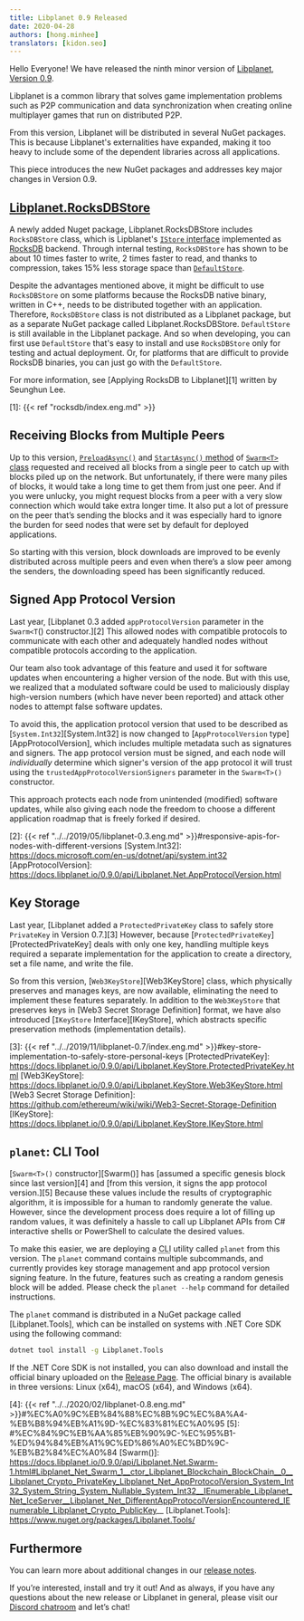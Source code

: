 ```yaml
---
title: Libplanet 0.9 Released
date: 2020-04-28
authors: [hong.minhee]
translators: [kidon.seo]
---
```


Hello Everyone! We have released the ninth minor version of [Libplanet], [Version 0.9][0.9.0].

Libplanet is a common library that solves game implementation problems such as P2P communication and data synchronization when creating online multiplayer games that run on distributed P2P.

From this version, Libplanet will be distributed in several NuGet packages. This is because Libplanet's externalities have expanded, making it too heavy to include some of the dependent libraries across all applications.

This piece introduces the new NuGet packages and addresses key major changes in Version 0.9.


[Libplanet]: https://libplanet.io/
[0.9.0]: https://github.com/planetarium/libplanet/releases/tag/0.9.0


[Libplanet.RocksDBStore]
------------------------

A newly added Nuget package, Libplanet.RocksDBStore includes `RocksDBStore` class, which is Lipblanet's [`IStore` interface][IStore] implemented as [RocksDB] backend. Through internal testing, `RocksDBStore` has shown to be about 10 times faster to write, 2 times faster to read, and thanks to compression, takes 15% less storage space than [`DefaultStore`][DefaultStore].

Despite the advantages mentioned above, it might be difficult to use `RocksDBStore` on some platforms because the RocksDB native binary, written in C++, needs to be distributed together with an application.
Therefore, `RocksDBStore` class is not distributed as a Libplanet package, but as a separate NuGet package called Libplanet.RocksDBStore. `DefaultStore` is still available in the Libplanet package. And so when developing, you can first use `DefaultStore` that's easy to install and use `RocksDBStore` only for testing and actual deployment. Or, for platforms that are difficult to provide RocksDB binaries, you can just go with the `DefaultStore`.

For more information, see [Applying RocksDB to Libplanet][1] written by Seunghun Lee.

[Libplanet.RocksDBStore]: https://www.nuget.org/packages/Libplanet.RocksDBStore/
[IStore]: https://docs.libplanet.io/0.9.0/api/Libplanet.Store.IStore.html
[RocksDB]: https://rocksdb.org/
[DefaultStore]: https://docs.libplanet.io/0.9.0/api/Libplanet.Store.DefaultStore.html
[1]: {{< ref "rocksdb/index.eng.md" >}}


Receiving Blocks from Multiple Peers
------------------------------------

Up to this version, [`PreloadAsync()`][Swarm.PreloadAsync] and [`StartAsync()` method][Swarm.StartAsync] of [`Swarm<T>` class][Swarm] requested and received all blocks from a single peer to catch up with blocks piled up on the network. But unfortunately, if there were many piles of blocks, it would take a long time to get them from just one peer.
And if you were unlucky, you might request blocks from a peer with a very slow connection which would take extra longer time. It also put a lot of pressure on the peer that’s sending the blocks and it was especially hard to ignore the burden for seed nodes that were set by default for deployed applications.

So starting with this version, block downloads are improved to be evenly distributed across multiple peers and even when there’s a slow peer among the senders, the downloading speed has been significantly reduced. 


[Swarm]: https://docs.libplanet.io/0.9.0/api/Libplanet.Net.Swarm-1.html
[Swarm.PreloadAsync]: https://docs.libplanet.io/0.9.0/api/Libplanet.Net.Swarm-1.html#Libplanet_Net_Swarm_1_PreloadAsync_System_Nullable_TimeSpan__IProgress_Libplanet_Net_PreloadState__IImmutableSet_Libplanet_Address__EventHandler_Libplanet_Net_PreloadBlockDownloadFailEventArgs__CancellationToken_
[Swarm.StartAsync]: https://docs.libplanet.io/0.9.0/api/Libplanet.Net.Swarm-1.html#Libplanet_Net_Swarm_1_StartAsync_TimeSpan_TimeSpan_CancellationToken_


Signed App Protocol Version
---------------------------

Last year, [Libplanet 0.3 added `appProtocolVersion` parameter in the `Swarm<T`() constructor.][2] This allowed nodes with compatible protocols to communicate with each other and adequately handled nodes without compatible protocols according to the application.

Our team also took advantage of this feature and used it for software updates when encountering a higher version of the node. But with this use, we realized that a modulated software could be used to maliciously display high-version numbers (which have never been reported) and attack other nodes to attempt false software updates.

To avoid this, the application protocol version that used to be described as [`System.Int32`][System.Int32] is now changed to [`AppProtocolVersion` type][AppProtocolVersion], which includes multiple metadata such as signatures and signers. The app protocol version must be signed, and each node will *individually* determine which signer's version of the app protocol it will trust using the `trustedAppProtocolVersionSigners` parameter in the `Swarm<T>()` constructor.

This approach protects each node from unintended (modified) software updates, while also giving each node the freedom to choose a different application roadmap that is freely forked if desired.


[2]: {{< ref "../../2019/05/libplanet-0.3.eng.md" >}}#responsive-apis-for-nodes-with-different-versions
[System.Int32]: https://docs.microsoft.com/en-us/dotnet/api/system.int32
[AppProtocolVersion]: https://docs.libplanet.io/0.9.0/api/Libplanet.Net.AppProtocolVersion.html


Key Storage
-----------

Last year, [Libplanet added a `ProtectedPrivateKey` class to safely store `PrivateKey` in Version 0.7.][3] However, because [`ProtectedPrivateKey`][ProtectedPrivateKey] deals with only one key, handling multiple keys required a separate implementation for the application to create a directory, set a file name, and write the file.

So from this version, [`Web3KeyStore`][Web3KeyStore] class, which physically preserves and manages keys, are now available, eliminating the need to implement these features separately. In addition to the `Web3KeyStore` that preserves keys in [Web3 Secret Storage Definition] format, we have also introduced [`IKeyStore` Interface][IKeyStore], which abstracts specific preservation methods (implementation details).


[3]: {{< ref "../../2019/11/libplanet-0.7/index.eng.md" >}}#key-store-implementation-to-safely-store-personal-keys
[ProtectedPrivateKey]: https://docs.libplanet.io/0.9.0/api/Libplanet.KeyStore.ProtectedPrivateKey.html
[Web3KeyStore]: https://docs.libplanet.io/0.9.0/api/Libplanet.KeyStore.Web3KeyStore.html
[Web3 Secret Storage Definition]: https://github.com/ethereum/wiki/wiki/Web3-Secret-Storage-Definition
[IKeyStore]: https://docs.libplanet.io/0.9.0/api/Libplanet.KeyStore.IKeyStore.html


`planet`: CLI Tool
---------------------

[`Swarm<T>()` constructor][Swarm()] has [assumed a specific genesis block since last version][4] and [from this version, it signs the app protocol version.][5] Because these values include the results of cryptographic algorithm, it is impossible for a human to randomly generate the value. However, since the development process does require a lot of filling up random values, it was definitely a hassle to call up Libplanet APIs from C# interactive shells or PowerShell to calculate the desired values.

To make this easier, we are deploying a <abbr title="command-line interface">CLI</abbr> utility called `planet` from this version. The `planet` command contains multiple subcommands, and currently provides key storage management and app protocol version signing feature. In the future, features such as creating a random genesis block will be added. Please check the `planet --help` command for detailed instructions.

The `planet` command is distributed in a NuGet package called [Libplanet.Tools], which can be installed on systems with .NET Core SDK using the following command:


~~~~ bash
dotnet tool install -g Libplanet.Tools
~~~~


If the .NET Core SDK is not installed, you can also download and install the official binary uploaded on the [Release Page][0.9.0]. The official binary is available in three versions: Linux (x64), macOS (x64), and Windows (x64).


[4]: {{< ref "../../2020/02/libplanet-0.8.eng.md" >}}#%EC%A0%9C%EB%84%88%EC%8B%9C%EC%8A%A4-%EB%B8%94%EB%A1%9D-%EC%83%81%EC%A0%95
[5]: #%EC%84%9C%EB%AA%85%EB%90%9C-%EC%95%B1-%ED%94%84%EB%A1%9C%ED%86%A0%EC%BD%9C-%EB%B2%84%EC%A0%84
[Swarm()]: https://docs.libplanet.io/0.9.0/api/Libplanet.Net.Swarm-1.html#Libplanet_Net_Swarm_1__ctor_Libplanet_Blockchain_BlockChain__0__Libplanet_Crypto_PrivateKey_Libplanet_Net_AppProtocolVersion_System_Int32_System_String_System_Nullable_System_Int32__IEnumerable_Libplanet_Net_IceServer__Libplanet_Net_DifferentAppProtocolVersionEncountered_IEnumerable_Libplanet_Crypto_PublicKey__
[Libplanet.Tools]: https://www.nuget.org/packages/Libplanet.Tools/


Furthermore
-----------

You can learn more about additional changes in our [release notes][0.9.0].

If you’re interested, install and try it out! And as always, if you have any questions about the new release or Libplanet in general, please visit our [Discord chatroom][Discord] and let’s chat!

[Nine Chronicles]: https://nine-chronicles.com/
[Discord]: https://discord.gg/planetarium
